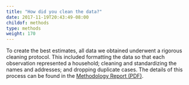 ```yaml
---
title: "How did you clean the data?"
date: 2017-11-19T20:43:49-08:00
childof: methods
type: methods
weight: 170
---
```

To create the best estimates, all data we obtained underwent a rigorous cleaning protocol. This included formatting the data so that each observation represented a household; cleaning and standardizing the names and addresses; and dropping duplicate cases. The details of this process can be found in the <a href="#">Methodology Report (PDF)</a>.